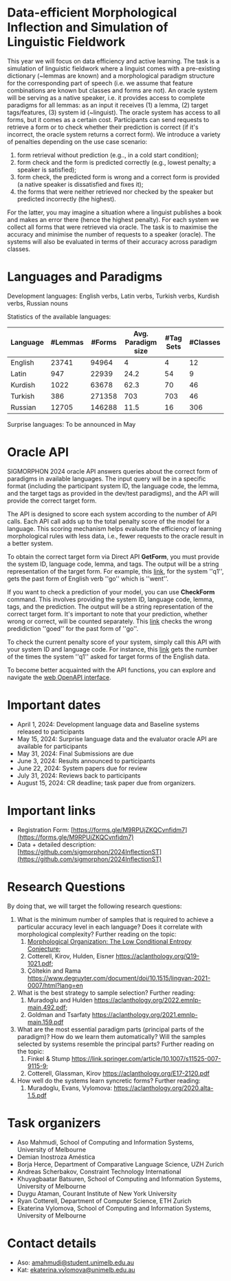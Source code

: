 # Data-efficient Morphological Inflection and Simulation of Linguistic Fieldwork

This year we will focus on data efficiency and active learning. The task is a simulation of linguistic fieldwork where a linguist comes with a pre-existing dictionary (~lemmas are known) and a morphological paradigm structure for the corresponding part of speech (i.e. we assume that feature combinations are known but classes and forms are not). An oracle system will be serving as a native speaker, i.e. it provides access to complete paradigms for all lemmas: as an input it receives (1) a lemma, (2) target tags/features, (3) system id (~linguist). The oracle system has access to all forms, but it comes as a certain cost. Participants can send requests to retrieve a form or to check whether their prediction is correct (if it's incorrect, the oracle system returns a correct form). We introduce a variety of penalties depending on the use case scenario:
1. form retrieval without prediction (e.g.., in a cold start condition);
2. form check and the form is predicted correctly (e.g., lowest penalty; a speaker is satisfied);
3. form check, the predicted form is wrong and a correct form is provided (a native speaker is dissatisfied and fixes it);
4. the forms that were neither retrieved nor checked by the speaker but predicted incorrectly (the highest).

For the latter, you may imagine a situation where a linguist publishes a book and makes an error there (hence the highest penalty).
For each system we collect all forms that were retrieved via oracle. The task is to maximise the accuracy and minimise the number of requests to a speaker (oracle). The systems will also be evaluated in terms of their accuracy across paradigm classes. 

# Languages and Paradigms
Development languages: English verbs, Latin verbs, Turkish verbs, Kurdish verbs, Russian nouns

Statistics of the available languages:

| Language | #Lemmas | #Forms | Avg. Paradigm size | #Tag Sets | #Classes |
|----------|---------|--------|--------------------|-----------|-------------|
| English  | 23741   | 94964  | 4                  | 4         | 12          |
| Latin    | 947     | 22939  | 24.2               | 54        | 9           |
| Kurdish  | 1022    | 63678  | 62.3               | 70        | 46          |
| Turkish  | 386     | 271358 | 703                | 703       | 46          |
| Russian  | 12705   | 146288 | 11.5               | 16        | 306         |

Surprise languages: To be announced in May

# Oracle API
SIGMORPHON 2024 oracle API answers queries about the correct form of paradigms in available languages.
The input query will be in a specific format (including the participant system ID, the language code, the lemma, and the target tags as provided in the dev/test paradigms), and the API will provide the correct target form. 

The API is designed to score each system according to the number of API calls. Each API call adds up to the total penalty score of the model for a language.
This scoring mechanism helps evaluate the efficiency of learning morphological rules with less data, i.e., fewer requests to the oracle result in a better system. 

To obtain the correct target form via Direct API **GetForm**, you must provide the system ID, language code, lemma, and tags.
The output will be a string representation of the target form.
For example, this [link](https://test2.kurdinus.com/Oracle/GetForm?sysID=q1&lang=eng&lemma=go&tags=V;PST), for the system ''q1'', gets the past form of English verb ''go'' which is ''went''.

If you want to check a prediction of your model, you can use **CheckForm** command. This involves providing the system ID, language code, lemma, tags, and the prediction. The output will be a string representation of the correct target form. It's important to note that your prediction, whether wrong or correct, will be counted separately.
This [link](https://test2.kurdinus.com/Oracle/CheckForm?sysID=q1&lang=eng&lemma=go&tags=V;PST&predicted=goed) checks the wrong predidiction ''goed'' for the past form of ''go''.

To check the current penalty score of your system, simply call this API with your system ID and language code. For instance, this [link](https://test2.kurdinus.com/Oracle/GetStat?sysID=q1&lang=eng) gets the number of the times the system ''q1'' asked for target forms of the English data.

To become better acquainted with the API functions, you can explore and navigate the [web OpenAPI interface](https://test2.kurdinus.com/swagger/).

# Important dates
- April 1, 2024: Development language data and Baseline systems released to participants
- May 15, 2024: Surprise language data and the evaluator oracle API are available for participants
- May 31, 2024: Final Submissions are due
- June 3, 2024: Results announced to participants
- June 22, 2024: System papers due for review
- July 31, 2024: Reviews back to participants
- August 15, 2024: CR deadline; task paper due from organizers.

# Important links
- Registration Form: [https://forms.gle/M9RPUjZKQCvnfidm7](https://forms.gle/M9RPUjZKQCvnfidm7)
- Data + detailed description: [https://github.com/sigmorphon/2024InflectionST](https://github.com/sigmorphon/2024InflectionST)

# Research Questions
By doing that, we will target the following research questions:

1. What is the minimum number of samples that is required to achieve a particular accuracy level in each language? Does it correlate with morphological complexity? Further reading on the topic:
    1. [Morphological Organization: The Low Conditional Entropy Conjecture](https://muse.jhu.edu/article/521667/summary);
    2. Cotterell, Kirov, Hulden, Eisner https://aclanthology.org/Q19-1021.pdf;
    3. Çöltekin and Rama https://www.degruyter.com/document/doi/10.1515/lingvan-2021-0007/html?lang=en
2. What is the best strategy to sample selection? Further reading:
    1. Muradoglu and Hulden https://aclanthology.org/2022.emnlp-main.492.pdf;
    2. Goldman and Tsarfaty https://aclanthology.org/2021.emnlp-main.159.pdf
3. What are the most essential paradigm parts (principal parts of the paradigm)? How do we learn them automatically? Will the samples selected by systems resemble the principal parts? Further reading on the topic:
    1. Finkel & Stump https://link.springer.com/article/10.1007/s11525-007-9115-9;
    2. Cotterell, Glassman, Kirov https://aclanthology.org/E17-2120.pdf 
4. How well do the systems learn syncretic forms? Further reading:
    1. Muradoglu, Evans, Vylomova: https://aclanthology.org/2020.alta-1.5.pdf

# Task organizers
- Aso Mahmudi, School of Computing and Information Systems, University of Melbourne
- Demian Inostroza Améstica
- Borja Herce, Department of Comparative Language Science, UZH Zurich
- Andreas Scherbakov, Constraint Technology International
- Khuyagbaatar Batsuren, School of Computing and Information Systems, University of Melbourne
- Duygu Ataman, Courant Institute of New York University
- Ryan Cotterell, Department of Computer Science, ETH Zurich
- Ekaterina Vylomova, School of Computing and Information Systems, University of Melbourne
 
# Contact details
- Aso: amahmudi@student.unimelb.edu.au
- Kat: ekaterina.vylomova@unimelb.edu.au
